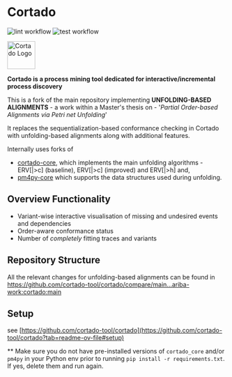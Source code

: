 # Cortado

![lint workflow](https://github.com/cortado-tool/cortado/actions/workflows/lint.yml/badge.svg)
![test workflow](https://github.com/cortado-tool/cortado/actions/workflows/test.yml/badge.svg)

<img width="64" src="src/frontend/src/assets/icons/png/64x64.png" alt="Cortado Logo"/>

**Cortado is a process mining tool dedicated for interactive/incremental process discovery**

This is a fork of the main repository implementing **UNFOLDING-BASED ALIGNMENTS** - a work within a Master's thesis on - '_Partial Order-based Alignments via Petri net Unfolding_'

It replaces the sequentialization-based conformance checking in Cortado with unfolding-based alignments along with additional features. 

Internally uses forks of 
- [cortado-core](https://github.com/ariba-work/cortado-core), which implements the main unfolding algorithms - ERV[|>c] (baseline), ERV[|>c] (improved) and ERV[|>h] and,
- [pm4py-core](https://github.com/ariba-work/pm4py-core/tree/unfolding) which supports the data structures used during unfolding. 

## Overview Functionality

- Variant-wise interactive visualisation of missing and undesired events and dependencies
- Order-aware conformance status
- Number of _completely_ fitting traces and variants

## Repository Structure 

All the relevant changes for unfolding-based alignments can be found in https://github.com/cortado-tool/cortado/compare/main...ariba-work:cortado:main

## Setup

see [https://github.com/cortado-tool/cortado](https://github.com/cortado-tool/cortado?tab=readme-ov-file#setup)

** Make sure you do not have pre-installed versions of `cortado_core` and/or `pm4py` in your Python env prior to running `pip install -r requirements.txt`. If yes, delete them and run again.


